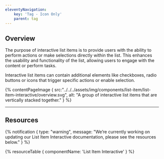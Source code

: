 ```yaml
---
eleventyNavigation:
    key: 'Tag - Icon Only'
    parent: tag
---
```


## Overview
The purpose of interactive list items is to provide users with the ability to perform actions or make selections directly within the list. This enhances the usability and functionality of the list, allowing users to engage with the content or perform tasks.

Interactive list items can contain additional elements like checkboxes, radio buttons or icons that trigger specific actions or enable selection.

{% contentPageImage {
    src:"../../../assets/img/components/list-item/list-item-interactive/overview.svg",
    alt: "A group of interactive list items that are vertically stacked together."
} %}

---

## Resources

{% notification {
  type: "warning",
  message: "We’re currently working on updating our List Item Interactive documentation, please see the resources below."
} %}

{% resourceTable {
    componentName: 'List Item Interactive'
} %}
